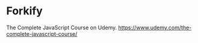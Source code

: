 # Forkify
The Complete JavaScript Course on Udemy. https://www.udemy.com/the-complete-javascript-course/
